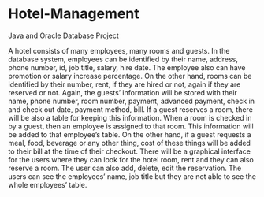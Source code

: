 # Hotel-Management
Java and Oracle Database Project

A hotel consists of many employees, many rooms and guests. In the database system, employees can be identified by their name, address, phone number, id, job title, salary, hire date. The employee also can have promotion or salary increase percentage. On the other hand, rooms can be identified by their number, rent, if they are hired or not, again if they are reserved or not. Again, the guests’ information will be stored with their name, phone number, room number, payment, advanced payment, check in and check out date, payment method, bill. If a guest reserves a room, there will be also a table for keeping this information. When a room is checked in by a guest, then an employee is assigned to that room. This information will be added to that employee’s table. On the other hand, if a guest requests a meal, food, beverage or any other thing, cost of these things will be added to their bill at the time of their checkout. There will be a graphical interface for the users where they can look for the hotel room, rent and they can also reserve a room. The user can also add, delete, edit the reservation. The users can see the employees’ name, job title but they are not able to see the whole employees’ table. 
